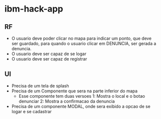 # ibm-hack-app

## RF

- O usuario deve poder clicar no mapa para indicar um ponto, que deve ser guardado, para quando o usuario clicar em DENUNCIA, ser gerada a denuncia.
- O usuario deve ser capaz de se logar
- O usuario deve ser capaz de registrar

## UI

- Precisa de um tela de splash
- Precisa de um Componente que sera na parte inferior do mapa
  - Esse componente tem duas versoes
    1: Mostra o local e o botao denunciar
    2: Mostra a confirmacao da denuncia
- Precisa de um componente MODAL, onde sera exibido a opcao de se logar e se cadastrar
